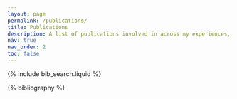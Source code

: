 ```yaml
---
layout: page
permalink: /publications/
title: Publications
description: A list of publications involved in across my experiences, in reversed chronological order.
nav: true
nav_order: 2
toc: false
---
```


<!-- _pages/publications.md -->

<!-- Bibsearch Feature -->

{% include bib_search.liquid %}

<div class="publications">

{% bibliography %}

</div>
